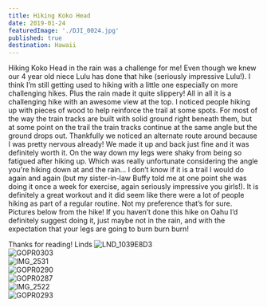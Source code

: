 ```yaml
---
title: Hiking Koko Head
date: 2019-01-24
featuredImage: './DJI_0024.jpg'
published: true
destination: Hawaii
---
```

Hiking Koko Head in the rain was a challenge for me! Even though we knew our 4 year old niece Lulu has done that hike (seriously impressive Lulu!). I think I’m still getting used to hiking with a little one especially on more challenging hikes. Plus the rain made it quite slippery! All in all it is a challenging hike with an awesome view at the top. I noticed people hiking up with pieces of wood to help reinforce the trail at some spots. For most of the way the train tracks are built with solid ground right beneath them, but at some point on the trail the train tracks continue at the same angle but the ground drops out. Thankfully we noticed an alternate route around because I was pretty nervous already! We made it up and back just fine and it was definitely worth it. On the way down my legs were shaky from being so fatigued after hiking up. Which was really unfortunate considering the angle you're hiking down at and the rain... I don’t know if it is a trail I would do again and again (but my sister-in-law Buffy told me at one point she was doing it once a week for exercise, again seriously impressive you girls!). It is definitely a great workout and it did seem like there were a lot of people hiking as part of a regular routine. Not my preference that’s for sure. Pictures below from the hike! If you haven’t done this hike on Oahu I’d definitely suggest doing it, just maybe not in the rain, and with the expectation that your legs are going to burn burn burn! 

Thanks for reading!
Linds
![LND_1039E8D3](/LND_1039E8D3-7E9F-4A6F-AEF7-107FB9823F46.jpg)
<br />
![GOPR0303](/GOPR0303.jpg)
<br />
![IMG_2531](/IMG_2531.jpg)
<br/>
![GOPR0290](/GOPR0290.jpg)
<br/>
![GOPR0287](/GOPR0287.jpg)
<br/>
![IMG_2522](/IMG_2522.jpg)
<br/>
![GOPR0293](/GOPR0293.jpg)
<br/>